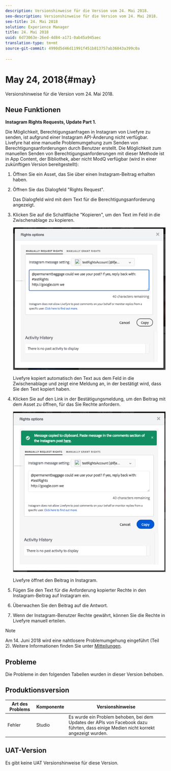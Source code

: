 ```yaml
---
description: Versionshinweise für die Version vom 24. Mai 2018.
seo-description: Versionshinweise für die Version vom 24. Mai 2018.
seo-title: 24. Mai 2018
solution: Experience Manager
title: 24. Mai 2018
uuid: 6d73063e-26ed-4d84-a171-0ab45a945aec
translation-type: tm+mt
source-git-commit: 4990d5d46d11991f451b813757ab36843a399c0a

---
```



# May 24, 2018{#may}

Versionshinweise für die Version vom 24. Mai 2018.

## Neue Funktionen

**Instagram Rights Requests, Update Part 1.**

Die Möglichkeit, Berechtigungsanfragen in Instagram von Livefyre zu senden, ist aufgrund einer Instagram API-Änderung nicht verfügbar. Livefyre hat eine manuelle Problemumgehung zum Senden von Berechtigungsanforderungen durch Benutzer erstellt. Die Möglichkeit zum manuellen Senden von Berechtigungsanforderungen mit dieser Methode ist in App Content, der Bibliothek, aber nicht ModQ verfügbar (wird in einer zukünftigen Version bereitgestellt):

1. Öffnen Sie ein Asset, das Sie über einen Instagram-Beitrag erhalten haben.
1. Öffnen Sie das Dialogfeld "Rights Request".

   Das Dialogfeld wird mit dem Text für die Berechtigungsanforderung angezeigt.

1. Klicken Sie auf die Schaltfläche "Kopieren", um den Text im Feld in die Zwischenablage zu kopieren.

   ![](../assets/rr_insta_workaround1.png)

   Livefyre kopiert automatisch den Text aus dem Feld in die Zwischenablage und zeigt eine Meldung an, in der bestätigt wird, dass Sie den Text kopiert haben.

1. Klicken Sie auf den Link in der Bestätigungsmeldung, um den Beitrag mit dem Asset zu öffnen, für das Sie Rechte anfordern.

   ![](../assets/rr_insta_workaround2.png)

   Livefyre öffnet den Beitrag in Instagram.

1. Fügen Sie den Text für die Anforderung kopierter Rechte in den Instagram-Beitrag auf Instagram ein.
1. Überwachen Sie den Beitrag auf die Antwort.
1. Wenn der Instagram-Benutzer Rechte gewährt, können Sie die Rechte in Livefyre manuell erteilen.

>[!NOTE]
>
>Am 14. Juni 2018 wird eine nahtlosere Problemumgehung eingeführt (Teil 2). Weitere Informationen finden Sie unter [Mitteilungen](/help/using/c-anouncements.md#c_anouncements).

## Probleme

Die Probleme in den folgenden Tabellen wurden in dieser Version behoben.

## Produktionsversion

| **Art des Problems** | **Komponente** | **Versionshinweise** |
|---|---|---|
| Fehler | Studio | Es wurde ein Problem behoben, bei dem Updates der APIs von Facebook dazu führten, dass einige Medien nicht korrekt angezeigt wurden. |

## UAT-Version

Es gibt keine UAT Versionshinweise für diese Version.
